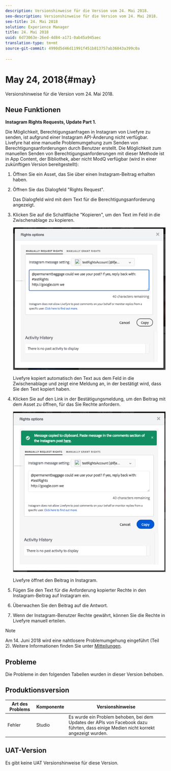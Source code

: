 ```yaml
---
description: Versionshinweise für die Version vom 24. Mai 2018.
seo-description: Versionshinweise für die Version vom 24. Mai 2018.
seo-title: 24. Mai 2018
solution: Experience Manager
title: 24. Mai 2018
uuid: 6d73063e-26ed-4d84-a171-0ab45a945aec
translation-type: tm+mt
source-git-commit: 4990d5d46d11991f451b813757ab36843a399c0a

---
```



# May 24, 2018{#may}

Versionshinweise für die Version vom 24. Mai 2018.

## Neue Funktionen

**Instagram Rights Requests, Update Part 1.**

Die Möglichkeit, Berechtigungsanfragen in Instagram von Livefyre zu senden, ist aufgrund einer Instagram API-Änderung nicht verfügbar. Livefyre hat eine manuelle Problemumgehung zum Senden von Berechtigungsanforderungen durch Benutzer erstellt. Die Möglichkeit zum manuellen Senden von Berechtigungsanforderungen mit dieser Methode ist in App Content, der Bibliothek, aber nicht ModQ verfügbar (wird in einer zukünftigen Version bereitgestellt):

1. Öffnen Sie ein Asset, das Sie über einen Instagram-Beitrag erhalten haben.
1. Öffnen Sie das Dialogfeld "Rights Request".

   Das Dialogfeld wird mit dem Text für die Berechtigungsanforderung angezeigt.

1. Klicken Sie auf die Schaltfläche "Kopieren", um den Text im Feld in die Zwischenablage zu kopieren.

   ![](../assets/rr_insta_workaround1.png)

   Livefyre kopiert automatisch den Text aus dem Feld in die Zwischenablage und zeigt eine Meldung an, in der bestätigt wird, dass Sie den Text kopiert haben.

1. Klicken Sie auf den Link in der Bestätigungsmeldung, um den Beitrag mit dem Asset zu öffnen, für das Sie Rechte anfordern.

   ![](../assets/rr_insta_workaround2.png)

   Livefyre öffnet den Beitrag in Instagram.

1. Fügen Sie den Text für die Anforderung kopierter Rechte in den Instagram-Beitrag auf Instagram ein.
1. Überwachen Sie den Beitrag auf die Antwort.
1. Wenn der Instagram-Benutzer Rechte gewährt, können Sie die Rechte in Livefyre manuell erteilen.

>[!NOTE]
>
>Am 14. Juni 2018 wird eine nahtlosere Problemumgehung eingeführt (Teil 2). Weitere Informationen finden Sie unter [Mitteilungen](/help/using/c-anouncements.md#c_anouncements).

## Probleme

Die Probleme in den folgenden Tabellen wurden in dieser Version behoben.

## Produktionsversion

| **Art des Problems** | **Komponente** | **Versionshinweise** |
|---|---|---|
| Fehler | Studio | Es wurde ein Problem behoben, bei dem Updates der APIs von Facebook dazu führten, dass einige Medien nicht korrekt angezeigt wurden. |

## UAT-Version

Es gibt keine UAT Versionshinweise für diese Version.
